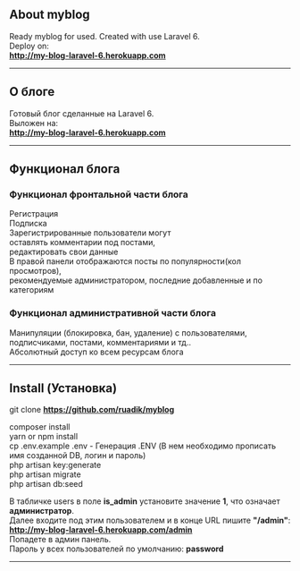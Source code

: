## About myblog

Ready myblog for used. Created with use Laravel 6. <br>
Deploy on: <br> **<http://my-blog-laravel-6.herokuapp.com>**
___

## О блоге

Готовый блог сделанные на  Laravel 6. <br>
Выложен на: <br> **<http://my-blog-laravel-6.herokuapp.com>**
___

## Функционал блога

### Функционал фронтальной части блога
Регистрация<br>
Подписка<br>
Зарегистрированные пользователи могут<br>
оставлять комментарии под постами,<br>
редактировать свои данные<br>
В правой панели отображаются посты по популярности(кол просмотров),<br>
рекомендуемые администратором, последние добавленные и по категориям


### Функционал административной части блога
Манипуляции (блокировка, бан, удаление) с пользователями, подписчиками, постами, комментариями и тд..<br>
Абсолютный доступ ко всем ресурсам блога<br>
___

## Install (Установка)

git clone **<https://github.com/ruadik/myblog>**

composer install<br>
yarn or npm install<br>
cp .env.example .env   - Генерация .ENV (В нем необходимо прописать имя созданной DB, логин и пароль) <br>
php artisan key:generate<br>
php artisan migrate<br>
php artisan db:seed<br>


В табличке users в поле **is_admin** установите значение **1**, что означает **администратор**. <br>
Далее входите под этим пользователем и в конце URL пишите **"/admin"**: <br>
**<http://my-blog-laravel-6.herokuapp.com/admin>** <br>
Попадете в админ панель. <br>
Пароль у всех пользователей по умолчанию: **password**
___


